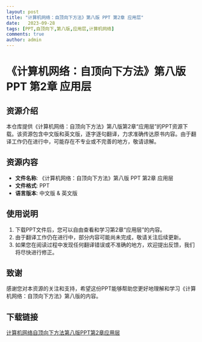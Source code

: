 ```yaml
---
layout: post
title: "计算机网络：自顶向下方法》第八版 PPT 第2章 应用层"
date:   2023-09-28
tags: [PPT,自顶向下,第八版,应用层,计算机网络]
comments: true
author: admin
---
```

# 《计算机网络：自顶向下方法》第八版 PPT 第2章 应用层

## 资源介绍

本仓库提供《计算机网络：自顶向下方法》第八版第2章“应用层”的PPT资源下载。该资源包含中文版和英文版，逐字逐句翻译，力求准确传达原书内容。由于翻译工作仍在进行中，可能存在不专业或不完善的地方，敬请谅解。

## 资源内容

- **文件名称**: 《计算机网络：自顶向下方法》第八版 PPT 第2章 应用层
- **文件格式**: PPT
- **语言版本**: 中文版 & 英文版

## 使用说明

1. 下载PPT文件后，您可以自由查看和学习第2章“应用层”的内容。
2. 由于翻译工作仍在进行中，部分内容可能尚未完成，敬请关注后续更新。
3. 如果您在阅读过程中发现任何翻译错误或不准确的地方，欢迎提出反馈，我们将尽快进行修正。

## 致谢

感谢您对本资源的关注和支持，希望这份PPT能够帮助您更好地理解和学习《计算机网络：自顶向下方法》第八版的内容。

## 下载链接

[计算机网络自顶向下方法第八版PPT第2章应用层](https://pan.quark.cn/s/56a5a05e0d75)